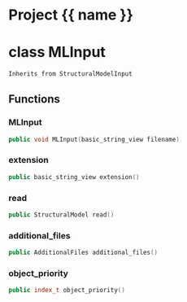 <script setup>
import {useRoute} from 'vitepress'
const {path} = useRoute()
const tokens = path.split('/')
const words = tokens[2].split('-');
for (let i = 0; i < words.length; i++) {
    words[i] = words[i].charAt(0).toUpperCase() + words[i].slice(1);
    words[i] = words[i].replace('geode', 'Geode')
}
const name = words.join('-');
</script>
# Project {{ name }}

# class MLInput


```cpp
Inherits from StructuralModelInput
```



## Functions

### MLInput

```cpp
public void MLInput(basic_string_view filename)
```


### extension

```cpp
public basic_string_view extension()
```


### read

```cpp
public StructuralModel read()
```


### additional_files

```cpp
public AdditionalFiles additional_files()
```


### object_priority

```cpp
public index_t object_priority()
```




